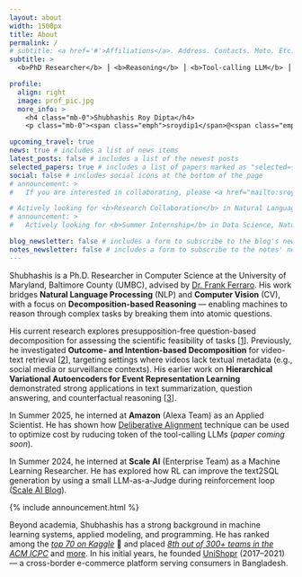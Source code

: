 ```yaml
---
layout: about
width: 1500px
title: About
permalink: /
# subtitle: <a href='#'>Affiliations</a>. Address. Contacts. Moto. Etc.
subtitle: >
  <b>PhD Researcher</b> ⎟ <b>Reasoning</b> ⎟ <b>Tool-calling LLM</b> ⎟ <b>Multimodal Understanding</b>

profile:
  align: right
  image: prof_pic.jpg
  more_info: >
    <h4 class="mb-0">Shubhashis Roy Dipta</h4>
    <p class="mb-0"><span class="emph">sroydip1</span>@<span class="emph">umbc</span>.<span class="emph">edu</span></p>

upcoming_travel: true
news: true # includes a list of news items
latest_posts: false # includes a list of the newest posts
selected_papers: true # includes a list of papers marked as "selected={true}"
social: false # includes social icons at the bottom of the page
# announcement: >
#   If you are interested in collaborating, please <a href="mailto:sroydip1@umbc.edu" target="_blank">email</a> me with a short description of your research interest.

# Actively looking for <b>Research Collaboration</b> in Natural Language Processing or Multimodal (Language + Vision) Work. Please <a href="mailto:sroydip1@umbc.edu" target="_blank">contact me</a> if you want to collaborate.
# announcement: >
#   Actively looking for <b>Summer Internship</b> in Data Science, Natural Language Processing, Computer Vision and/or Machine Learning. Please <a href="mailto:sroydip1@umbc.edu" target="_blank">contact me</a> if you have any opportunity.

blog_newsletter: false # includes a form to subscribe to the blog's newsletter
notes_newsletter: false # includes a form to subscribe to the notes' newsletter
---
```


<!-- Original content (commented out):
Shubhashis is a Computer Science PhD Researcher under [Dr. Frank Ferarro](https://www.csee.umbc.edu/people/faculty/frank-ferraro/) at the University of Maryland, Baltimore County (UMBC). His research combines **Natural Language Processing** (NLP) and **Computer Vision** (CV).

His broad research focuses on **Decomposition-based Reasoning** using text or vision data. Currently, he is focused on question based decomposition to understand the scientific feasibility of a given task (**[*SEM 2025](https://arxiv.org/pdf/2508.16838)**).

Over the years, he has worked on **Outcome and Intention based Decomposition** and how it can be used for video-text retrieval (**[arXiv](https://arxiv.org/pdf/2506.10202)**). This research has applications in video/image retrieval system, especially where there is no text metadata available for the video (e.g., most of the videos on the internet, social media, and surveillance videos). Also, his previous work, a hierarchical variational autoencoder for **Event Representation Learning**, has applications in text summarization, question answering, and <span class="tooltip-text" data-toggle="tooltip" data-placement="top" title="What would happen if some facts are changed?">counterfactual</span> reasoning (Published in **[*SEM 2023](https://aclanthology.org/2023.starsem-1.31?utm_source=roydipta.com&utm_medium=about-page)**).

In **Summer 2025**, he interned at [Amazon Science](https://www.amazon.science/) as an Applied Scientist. He has shown how [Deliberative Alignment](https://arxiv.org/abs/2412.16339) can be used to optimize cost by ruducing token of the tool-calling LLMs (**paper coming soon**).  

In **Summer 2024**, he interned at [Scale.AI](https://scale.com) as a Machine Learning Researcher. He explored how RL can improve the text2SQL generation (**[Scale.AI Blog](https://scale.com/blog/rlhf-text2sql)**). He also improved text2SQL AutoEval using Small Language Model to use as efficient reward model.

{% include announcement.html %}


Shubhashis has a strong background in ML programming, including PyTorch, 🤗 HuggingFace, NLTK, Spacy, Matplotlib, Seaborn, and more. He has excelled in machine learning competitions (**[Kaggle top-70 🥉](/projects/kaggle_bird?utm_source=roydipta.com&utm_medium=about-page)**) and coding competitions (**[ACM ICPC 8th out of 300+ teams](https://icpc.global/regionals/finder/dhaka-2019/standings)**) and [more](/awards?utm_source=roydipta.com&utm_medium=about-page). He was the founder of **[UniShopr](https://unishopr.com)** (2018-2022), a cross-border e-commerce for his home country (Bangladesh).
-->

Shubhashis is a Ph.D. Researcher in Computer Science at the University of Maryland, Baltimore County (UMBC), advised by [Dr. Frank Ferraro](https://www.csee.umbc.edu/people/faculty/frank-ferraro/). His work bridges **Natural Language Processing** (NLP) and **Computer Vision** (CV), with a focus on **Decomposition-based Reasoning** — enabling machines to reason through complex tasks by breaking them into atomic questions.

His current research explores presupposition-free question-based decomposition for assessing the scientific feasibility of tasks [[1](https://arxiv.org/pdf/2508.16838)]. Previously, he investigated **Outcome- and Intention-based Decomposition** for video-text retrieval [[2](https://arxiv.org/pdf/2506.10202)], targeting settings where videos lack textual metadata (e.g., social media or surveillance contexts). His earlier work on **Hierarchical Variational Autoencoders for Event Representation Learning** demonstrated strong applications in text summarization, question answering, and counterfactual reasoning [[3](https://aclanthology.org/2023.starsem-1.31?utm_source=roydipta.com&utm_medium=about-page)].

In Summer 2025, he interned at **Amazon** (Alexa Team) as an Applied Scientist. He has shown how [Deliberative Alignment](https://arxiv.org/abs/2412.16339) technique can be used to optimize cost by ruducing token of the tool-calling LLMs (*paper coming soon*).  

In Summer 2024, he interned at **Scale AI** (Enterprise Team) as a Machine Learning Researcher. He has explored how RL can improve the text2SQL generation by using a small LLM-as-a-Judge during reinforcement loop ([Scale AI Blog](https://scale.com/blog/rlhf-text2sql)).

{% include announcement.html %}


Beyond academia, Shubhashis has a strong background in machine learning systems, applied modeling, and programming. He has ranked among the *[top 70 on Kaggle](/projects/kaggle_bird?utm_source=roydipta.com&utm_medium=about-page)* 🥉 and placed *[8th out of 300+ teams in the ACM ICPC](https://icpc.global/regionals/finder/dhaka-2019/standings)* and [more](/awards?utm_source=roydipta.com&utm_medium=about-page). In his initial years, he founded [UniShopr](https://unishopr.com) (2017–2021) — a cross-border e-commerce platform serving consumers in Bangladesh.


<!-- ## Research Interest

&nbsp;&nbsp;&nbsp;&nbsp;&nbsp;&nbsp;&nbsp;&nbsp;✓ Math Reasoning  
&nbsp;&nbsp;&nbsp;&nbsp;&nbsp;&nbsp;&nbsp;&nbsp;✓ Decomposition-based Reasoning  
&nbsp;&nbsp;&nbsp;&nbsp;&nbsp;&nbsp;&nbsp;&nbsp;✓ Natural Language Understanding    -->
